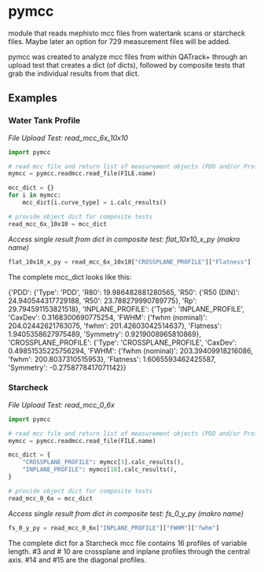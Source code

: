 # pymcc
module that reads mephisto mcc files from watertank scans or starcheck files. Maybe later an option for 729 measurement files will be added. 

pymcc was created to analyze mcc files from within QATrack+ through an upload test that creates a dict (of dicts), followed by composite tests that grab the individual results from that dict.

## Examples

### Water Tank Profile
*File Upload Test: read_mcc_6x_10x10*
```Python
import pymcc

# read mcc file and return list of measurement objects (PDD and/or Profiles)
mymcc = pymcc.readmcc.read_file(FILE.name)

mcc_dict = {}
for i in mymcc:
    mcc_dict[i.curve_type] = i.calc_results()

# provide object dict for composite tests
read_mcc_6x_10x10 = mcc_dict
```

*Access single result from dict in composite test: flat_10x10_x_py (makro name)*
```Python
flat_10x10_x_py = read_mcc_6x_10x10["CROSSPLANE_PROFILE"]["Flatness"]
```

The complete mcc_dict looks like this:

{'PDD': {'Type': 'PDD', 'R80': 19.986482881280565, 'R50': {'R50 (DIN)': 24.940544317729188, 'R50': 23.788279990789775}, 'Rp': 29.794591153821518}, 
'INPLANE_PROFILE': {'Type': 'INPLANE_PROFILE', 'CaxDev': 0.3168300690775254, 'FWHM': {'fwhm (nominal)': 204.02442621763075, 'fwhm': 201.42603042514637}, 'Flatness': 1.9405358627975489, 'Symmetry': 0.9219008965810869}, 
'CROSSPLANE_PROFILE': {'Type': 'CROSSPLANE_PROFILE', 'CaxDev': 0.49851535225756294, 'FWHM': {'fwhm (nominal)': 203.39409918216086, 'fwhm': 200.8037310515953}, 'Flatness': 1.6065593462425587, 'Symmetry': -0.2758778417071142}}


### Starcheck
*File Upload Test: read_mcc_0_6x*
```Python
import pymcc

# read mcc file and return list of measurement objects (PDD and/or Profiles)
mymcc = pymcc.readmcc.read_file(FILE.name)

mcc_dict = {
    "CROSSPLANE_PROFILE": mymcc[3].calc_results(),
    "INPLANE_PROFILE": mymcc[10].calc_results(),
}

# provide object dict for composite tests
read_mcc_0_6x = mcc_dict
```
*Access single result from dict in composite test: fs_0_y_py (makro name)*
```Python
fs_0_y_py = read_mcc_0_6x["INPLANE_PROFILE"]["FWHM"]["fwhm"]
```

The complete dict for a Starcheck mcc file contains 16 profiles of variable length. #3 and # 10 are crossplane and inplane profiles through the central axis. #14 and #15 are the diagonal profiles.
